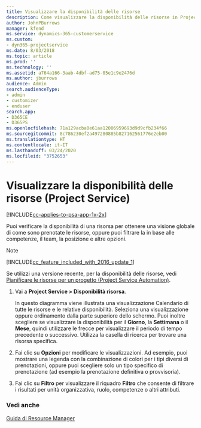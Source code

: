 ```yaml
---
title: Visualizzare la disponibilità delle risorse
description: Come visualizzare la disponibilità delle risorse in Project Service
author: JohnPBurrows
manager: kfend
ms.service: dynamics-365-customerservice
ms.custom:
- dyn365-projectservice
ms.date: 8/03/2018
ms.topic: article
ms.prod: ''
ms.technology: ''
ms.assetid: a764a166-3aab-4dbf-ad75-05e1c9e2476d
ms.author: jburrows
audience: Admin
search.audienceType:
- admin
- customizer
- enduser
search.app:
- D365CE
- D365PS
ms.openlocfilehash: 71a129acba0e61aa12006959693d9d9cfb234f66
ms.sourcegitcommit: 8c786230ef2a497280885b827162561776e2eb00
ms.translationtype: HT
ms.contentlocale: it-IT
ms.lasthandoff: 03/24/2020
ms.locfileid: "3752653"
---
```

# <a name="view-resource-availability-project-service"></a>Visualizzare la disponibilità delle risorse (Project Service)

[!INCLUDE[cc-applies-to-psa-app-1x-2x](../includes/cc-applies-to-psa-app-1x-2x.md)]

Puoi verificare la disponibilità di una risorsa per ottenere una visione globale di come sono prenotate le risorse, oppure puoi filtrare la in base alle competenze, il team, la posizione e altre opzioni.  
  
> [!NOTE]
> [!INCLUDE[cc_feature_included_with_2016_update_1](../includes/cc-feature-included-with-2016-update-1.md)]  
> 
>  Se utilizzi una versione recente, per la disponibilità delle risorse, vedi [Pianificare le risorse per un progetto (Project Service Automation)](../project-service/schedule-resources-project.md).  

1. Vai a **Project Service > Disponibilità risorsa**.  

    In questo diagramma viene illustrata una visualizzazione Calendario di tutte le risorse e le relative disponibilità. Seleziona una visualizzazione oppure ordinamento dalla parte superiore dello schermo. Puoi inoltre scegliere se visualizzare la disponibilità per il **Giorno**, la **Settimana** o il **Mese**, quindi utilizzare le frecce per visualizzare il periodo di tempo precedente o successivo. Utilizza la casella di ricerca per trovare una risorsa specifica.  

2. Fai clic su **Opzioni** per modificare le visualizzazioni. Ad esempio, puoi mostrare una legenda con la combinazione di colori per i tipi diversi di prenotazioni, oppure puoi scegliere solo un tipo specifico di prenotazione (ad esempio la prenotazione definitiva o provvisoria).  

3. Fai clic su **Filtro** per visualizzare il riquadro **Filtro** che consente di filtrare i risultati per unità organizzativa, ruolo, competenze o altri attributi.  

### <a name="see-also"></a>Vedi anche  
 [Guida di Resource Manager](../project-service/resource-manager-guide.md)
